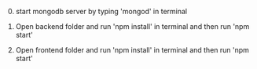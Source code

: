 0. start mongodb server by typing 'mongod' in terminal

1. Open backend folder and run 'npm  install' in terminal and then run 'npm start'


2. Open frontend folder and run 'npm  install' in terminal and then run 'npm start'